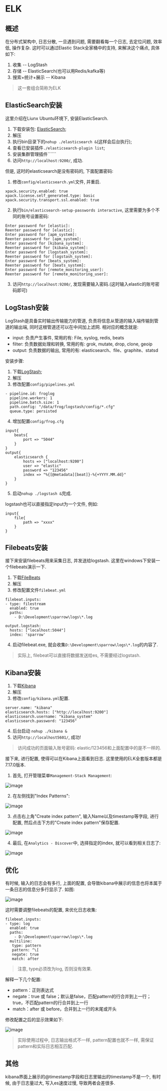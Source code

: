 # ELK

## 概述

在分布式架构中, 日志分散, 一旦遇到问题, 需要翻看每一个日志, 去定位问题, 效率低, 操作复杂. 这时可以通过Elastic Stack全家桶中的支持, 来解决这个痛点, 具体如下:

1. 收集 -- LogStash
2. 存储 -- ElasticSearch(也可以用Redis/kafka等)
3. 搜索+统计+展示 -- Kibana

> 这一套组合简称为ELK


## ElasticSearch安装

这里介绍在Liunx Ubuntu环境下, 安装ElasticSearch. 

1. 下载安装包: [ElasticSearch](https://www.elastic.co/downloads/elasticsearch);
2. 解压
3. 执行bin目录下的```nohup ./elasticsearch &```(这样会后台执行);
4. 查看已安装插件```./elasticsearch-plugin list```;
5. 安装集群管理插件``````
6. 访问```http://localhost:9200/```, 成功.

但是, 这时的elasticsearch是没有密码的, 下面配置密码:

1. 修改```config/elasticsearch.yml```文件, 并重启.
```
xpack.security.enabled: true
xpack.license.self_generated.type: basic
xpack.security.transport.ssl.enabled: true
```
2. 执行```bin/elasticsearch-setup-passwords interactive```, 这里需要为多个不同的账号设置密码:
```
Enter password for [elastic]:
Reenter password for [elastic]:
Enter password for [apm_system]:
Reenter password for [apm_system]:
Enter password for [kibana_system]:
Reenter password for [kibana_system]:
Enter password for [logstash_system]:
Reenter password for [logstash_system]:
Enter password for [beats_system]:
Reenter password for [beats_system]:
Enter password for [remote_monitoring_user]:
Reenter password for [remote_monitoring_user]:
```
3. 访问```http://localhost:9200/```, 发现需要输入密码.(这时输入elastic的账号密码即可)

## LogStash安装

LogStash是具备实时输出传输能力的管道, 负责将信息从管道的输入端传输到管道的输出端, 同时这根管道还可以在中间加上滤网. 相对应的概念就是:

* input: 负责产生事件, 常用的有: File, syslog, redis, beats
* filter: 负责数据处理和转换, 常用的有: grok, mutate, drop, clone, geoip
* output: 负责数据的输出, 常用的有: elasticsearch、file、graphite、statsd

安装步骤:

1. 下载[LogStash](https://www.elastic.co/downloads/logstash);
2. 解压
3. 修改配置```config/pipelines.yml```
```
- pipeline.id: froglog
  pipeline.workers: 1
  pipeline.batch.size: 1
  path.config: "/data/frog/logstash/config/*.cfg"
  queue.type: persisted
```
4. 增加配置```config/frog.cfg```
```
input{
    beats{
        port => "5044"
    }
}
output{
    elasticsearch {
        hosts => ["localhost:9200"]
        user => "elastic"
        password => "123456"
        index => "%{[@metadata][beat]}-%{+YYYY.MM.dd}"
    }
}
```
5. 启动```nohup ./logstash &```完成.


logstash也可以直接指定input为一个文件, 例如:

```
input{
    file{
        path => "xxxx"
    }
}
```

## Filebeats安装

接下来安装filebeats用来采集日志, 并发送给logstash. 这里在windows下安装一个filebeats演示一下.

1. 下载[FileBeats](https://www.elastic.co/cn/downloads/beats/filebeat)
2. 解压
3. 修改配置文件```filebeat.yml```
```
filebeat.inputs:
- type: filestream
  enabled: true
  paths:
    - D:\Development\sparrow\logs\*.log

output.logstash:
  hosts: ["localhost:5044"]
  index: 'sparrow'
```
4. 启动filebeat.exe, 就会收集```D:\Development\sparrow\logs\*.log```的内容了.

> 实际上, filebeat可以直接将数据发送给es, 不需要经过logstash.

## Kibana安装

1. 下载[Kibana](https://www.elastic.co/downloads/kibana)
2. 解压
3. 修改```config/kibana.yml```配置.

```
server.name: "kibana"
elasticsearch.hosts: ["http://localhost:9200"]
elasticsearch.username: "kibana_system"
elasticsearch.password: "123456"
```
4. 后台启动 ```nohup ./kibana &```
5. 访问```http://localhost5601/```, 成功!

> 访问成功的页面输入账号密码: elastic/123456和上面配置中的是不一样的.


接下来, 进行配置, 使得可以在Kibana上面看到日志. 这里使用的ELK全套版本都是7.17.0版本.

1. 首先, 打开管理菜单```Management-Stack Management```:

![image](img/elk_kibana_manage.png)

2. 在左侧找到"Index Patterns":

![image](img/elk_kibana_index_pattern.png)

3. 点击右上角"Create index pattern", 输入Name以及timestamp等字段, 进行配置, 然后点击下方的"Create index pattern"保存配置.

![image](img/elk_kibana_create_index.png)

4. 最后, 在```Analytics - Discover```中, 选择指定的index, 就可以看到相关日志了:

![image](img/elk_kibana_view_log.png)

## 优化

有时候, 输入的日志会有多行, 上面的配置, 会导致kibana中展示的信息也将本属于一条日志的信息分多行显示了. 如图:

![image](img/elk_kibana_multiline_problem.png)

这时需要调整filebeats的配置, 来优化日志收集:

```
filebeat.inputs:
- type: log
  enabled: true
  paths:
    - D:\Development\sparrow\logs\*.log
  multiline:
   type: pattern
   pattern: ^\[ 
   negate: true
   match: after
```

> 注意, type必须改为log, 否则没有效果.

解释一下几个配置:

* pattern：正则表达式
* negate：true 或 false；默认是false，匹配pattern的行合并到上一行；true，不匹配pattern的行合并到上一行
* match：after 或 before，合并到上一行的末尾或开头

修改配置之后的显示效果如下:

![image](img/elk_kibana_multiline_fix.png)

> 实际使用过程中, 日志输出格式不一样, pattern配置也就不一样, 需保证pattern和实际日志相互匹配.

## 其他

kibana界面上展示的@timestamp字段和日志里输出的timestamp不是一个, 有时候, 由于日志量过大, 写入es速度过慢, 导致两者会差很多.